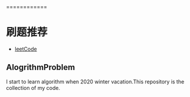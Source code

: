 
============
# 刷题推荐
- [leetCode](https://leetcode-cn.com)

## AlogrithmProblem
I start to learn algorithm when 2020 winter vacation.This repository is the collection of my code.

